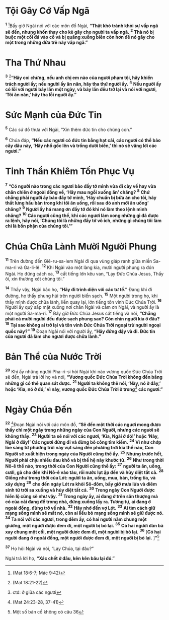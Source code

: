 # Tội Gây Cớ Vấp Ngã

<sup><b>1</b></sup> [^1@-f81e9b70-6401-4121-9858-11b4d9504c6f]Bấy giờ Ngài nói với các môn đồ Ngài, **“Thật khó tránh khỏi sự vấp ngã sẽ đến, nhưng khốn thay cho kẻ gây cho người ta vấp ngã.** <sup><b>2</b></sup> **Thà nó bị buộc một cối đá vào cổ và bị quăng xuống biển còn hơn để nó gây cho một trong những đứa trẻ này vấp ngã.”**

# Tha Thứ Nhau

<sup><b>3</b></sup> [^2@-f81e9b70-6401-4121-9858-11b4d9504c6f]**“Hãy coi chừng, nếu anh chị em nào của ngươi phạm tội, hãy khiển trách người ấy; nếu người ấy ăn năn, hãy tha thứ người ấy.** <sup><b>4</b></sup> **Nếu người ấy có lỗi với ngươi bảy lần một ngày, và bảy lần đều trở lại và nói với ngươi, ‘Tôi ăn năn,’ hãy tha lỗi người ấy.”**

# Sức Mạnh của Ðức Tin

<sup><b>5</b></sup> Các sứ đồ thưa với Ngài, “Xin thêm đức tin cho chúng con.”

<sup><b>6</b></sup> Chúa đáp, **“Nếu các ngươi có đức tin bằng hạt cải, các ngươi có thể bảo cây dâu này, ‘Hãy nhổ gốc lên và trồng dưới biển,’ thì nó sẽ vâng lời các ngươi.”**

# Tinh Thần Khiêm Tốn Phục Vụ

<sup><b>7</b></sup> **“Có người nào trong các ngươi bảo đầy tớ mình vừa đi cày về hay vừa chăn chiên ở ngoài đồng về, ‘Hãy mau ngồi xuống ăn’ chăng?** <sup><b>8</b></sup> **Chứ chẳng phải người ấy bảo đầy tớ mình, ‘Hãy chuẩn bị bữa ăn cho tôi, hãy thắt lưng hầu bàn trong khi tôi ăn uống, rồi sau đó anh mới ăn uống’ chăng?** <sup><b>9</b></sup> **Người ấy há mang ơn đầy tớ đó khi nó làm theo lệnh mình chăng?** <sup><b>10</b></sup> **Các ngươi cũng thế, khi các ngươi làm xong những gì đã được ra lệnh, hãy nói, ‘Chúng tôi là những đầy tớ vô ích, những gì chúng tôi làm chỉ là bổn phận của chúng tôi.’”**

# Chúa Chữa Lành Mười Người Phung

<sup><b>11</b></sup> Trên đường đến Giê-ru-sa-lem Ngài đi qua vùng giáp ranh giữa miền Sa-ma-ri và Ga-li-lê. <sup><b>12</b></sup> Khi Ngài vào một làng kia, mười người phung ra đón Ngài. Họ đứng cách xa, <sup><b>13</b></sup> cất tiếng lớn kêu van, “Lạy Ðức Chúa Jesus, Thầy ôi, xin thương xót chúng tôi.”

<sup><b>14</b></sup> Thấy vậy, Ngài bảo họ, **“Hãy đi trình diện với các tư tế.”** Ðang khi đi đường, họ thấy phung hủi trên người biến sạch. <sup><b>15</b></sup> Một người trong họ, khi thấy mình được chữa lành, liền quay lại, lớn tiếng tôn vinh Ðức Chúa Trời. <sup><b>16</b></sup> Người ấy quỳ sấp mặt xuống nơi chân Ngài và cảm ơn Ngài, và người ấy là một người Sa-ma-ri. <sup><b>17</b></sup> Bấy giờ Ðức Chúa Jesus cất tiếng và nói, **“Chẳng phải cả mười người đều được sạch phung sao? Còn chín người kia ở đâu?** <sup><b>18</b></sup> **Tại sao không ai trở lại và tôn vinh Ðức Chúa Trời ngoại trừ người ngoại quốc này?”** <sup><b>19</b></sup> Ðoạn Ngài nói với người ấy, **“Hãy đứng dậy và đi. Ðức tin của ngươi đã làm cho ngươi được chữa lành.”**

# Bản Thể của Nước Trời

<sup><b>20</b></sup> Khi ấy những người Pha-ri-si hỏi Ngài khi nào vương quốc Ðức Chúa Trời sẽ đến, Ngài trả lời họ và nói, **“Vương quốc Ðức Chúa Trời không đến bằng những gì có thể quan sát được.** <sup><b>21</b></sup> **Người ta không thể nói, ‘Này, nó ở đây,’ hoặc ‘Kìa, nó ở đó,’ vì này, vương quốc Ðức Chúa Trời ở trong**[^1-f81e9b70-6401-4121-9858-11b4d9504c6f] **các ngươi.”**

# Ngày Chúa Ðến

<sup><b>22</b></sup> [^3@-f81e9b70-6401-4121-9858-11b4d9504c6f]Ðoạn Ngài nói với các môn đồ, **“Sẽ đến một thời các ngươi mong được thấy chỉ một ngày trong những ngày của Con Người, nhưng các ngươi sẽ không thấy.** <sup><b>23</b></sup> **Người ta sẽ nói với các ngươi, ‘Kìa, Ngài ở đó!’ hoặc ‘Này, Ngài ở đây!’ Các ngươi đừng đi và đừng bỏ công tìm kiếm.** <sup><b>24</b></sup> **Vì như chớp lòe sáng từ phương trời này vụt sáng đến phương trời kia thể nào, Con Người sẽ xuất hiện trong ngày của Người cũng thể ấy.** <sup><b>25</b></sup> **Nhưng trước hết, Người phải chịu nhiều đau khổ và bị thế hệ này khước từ.** <sup><b>26</b></sup> **Như trong thời Nô-ê thể nào, trong thời của Con Người cũng thể ấy:** <sup><b>27</b></sup> **người ta ăn, uống, cưới, gả cho đến khi Nô-ê vào tàu, rồi nước lụt ập đến và hủy diệt tất cả.** <sup><b>28</b></sup> **Giống như trong thời của Lót: người ta ăn, uống, mua, bán, trồng tỉa, và xây dựng** <sup><b>29</b></sup> **cho đến ngày Lót ra khỏi Sô-đôm, bấy giờ mưa lửa và diêm sinh từ trời sa xuống và hủy diệt tất cả.** <sup><b>30</b></sup> **Trong ngày Con Người được hiển lộ cũng sẽ như vậy.** <sup><b>31</b></sup> **Trong ngày ấy, ai đang ở trên sân thượng mà có của cải đang để trong nhà, đừng xuống lấy ra. Tương tự, ai đang ở ngoài đồng, đừng trở về nhà.** <sup><b>32</b></sup> **Hãy nhớ đến vợ Lót.** <sup><b>33</b></sup> **Ai tìm cách giữ mạng sống mình sẽ mất nó, còn ai liều bỏ mạng sống mình sẽ giữ được nó.** <sup><b>34</b></sup> **Ta nói với các ngươi, trong đêm ấy, có hai người nằm chung một giường, một người được đem đi, một người bị bỏ lại.** <sup><b>35</b></sup> **Có hai người đàn bà xay chung một cối, một người được đem đi, một người bị bỏ lại.** <sup><b>36</b></sup> \[**Có hai người đang ở ngoài đồng, một người được đem đi, một người bị bỏ lại.** ]**”**[^2-f81e9b70-6401-4121-9858-11b4d9504c6f]

<sup><b>37</b></sup> Họ hỏi Ngài và nói, “Lạy Chúa, tại đâu?”

Ngài trả lời họ, **“Xác chết ở đâu, kên kên bâu lại đó.”**

[^1-f81e9b70-6401-4121-9858-11b4d9504c6f]: ctd: ở giữa các ngươi

[^2-f81e9b70-6401-4121-9858-11b4d9504c6f]: Một số bản cổ không có câu 36

[^1@-f81e9b70-6401-4121-9858-11b4d9504c6f]: (Mat 18:6-7; Mác 9:42)

[^2@-f81e9b70-6401-4121-9858-11b4d9504c6f]: (Mat 18:21-22)

[^3@-f81e9b70-6401-4121-9858-11b4d9504c6f]: (Mat 24:23-28, 37-41)
